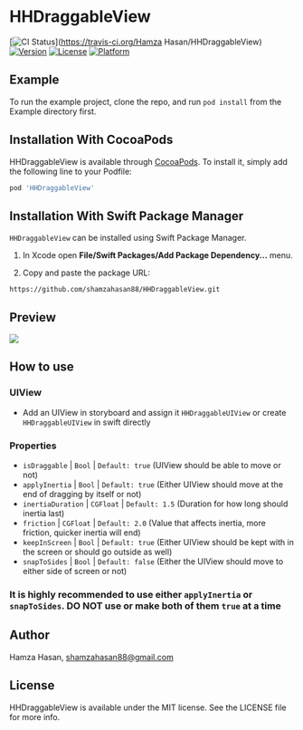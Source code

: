 # HHDraggableView

[![CI Status](https://img.shields.io/travis/shamzahasan88/HHDraggableView.svg?style=flat)](https://travis-ci.org/Hamza Hasan/HHDraggableView)
[![Version](https://img.shields.io/cocoapods/v/HHDraggableView.svg?style=flat)](https://cocoapods.org/pods/HHDraggableView)
[![License](https://img.shields.io/cocoapods/l/HHDraggableView.svg?style=flat)](https://cocoapods.org/pods/HHDraggableView)
[![Platform](https://img.shields.io/cocoapods/p/HHDraggableView.svg?style=flat)](https://cocoapods.org/pods/HHDraggableView)

## Example

To run the example project, clone the repo, and run `pod install` from the Example directory first.

## Installation With CocoaPods

HHDraggableView is available through [CocoaPods](https://cocoapods.org). To install
it, simply add the following line to your Podfile:

```ruby
pod 'HHDraggableView'
```

## Installation With Swift Package Manager

`HHDraggableView` can be installed using Swift Package Manager.

1. In Xcode open **File/Swift Packages/Add Package Dependency...** menu.

2. Copy and paste the package URL:

```
https://github.com/shamzahasan88/HHDraggableView.git
```

## Preview

![](https://reignsol.com/public/github-assets/hhdraggableview.gif)

## How to use

### UIView
- Add an UIView in storyboard and assign it `HHDraggableUIView` or create `HHDraggableUIView` in swift directly

### Properties
- `isDraggable` | `Bool` | `Default: true` (UIView should be able to move or not)
- `applyInertia` | `Bool` | `Default: true` (Either UIView should move at the end of dragging by itself or not)
- `inertiaDuration` | `CGFloat` | `Default: 1.5` (Duration for how long should inertia last)
- `friction` | `CGFloat` | `Default: 2.0` (Value that affects inertia, more friction, quicker inertia will end)
- `keepInScreen` | `Bool` | `Default: true` (Either UIView should be kept with in the screen or should go outside as well)
- `snapToSides` | `Bool` | `Default: false` (Either the UIView should move to either side of screen or not)

### It is highly recommended to use either `applyInertia` or `snapToSides`. DO NOT use or make both of them `true` at a time

## Author

Hamza Hasan, shamzahasan88@gmail.com

## License

HHDraggableView is available under the MIT license. See the LICENSE file for more info.

